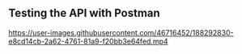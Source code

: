 ## Testing the API with Postman

https://user-images.githubusercontent.com/46716452/188292830-e8cd14cb-2a62-4761-81a9-f20bb3e64fed.mp4
